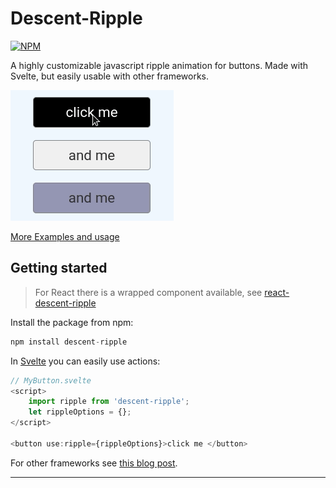 # Descent-Ripple

[![NPM](https://img.shields.io/npm/v/descent-ripple.svg)](https://www.npmjs.com/package/descent-ripple)

A highly customizable javascript ripple animation for buttons. Made with Svelte, but easily usable with other frameworks.

[![Volcano ripple example](https://github.com/micha-lmxt/descent-ripple/blob/master/static/descent-ripple-tripple.gif)](https://gradientdescent.de/descent-ripple/)

[More Examples and usage](https://gradientdescent.de/descent-ripple/)

## Getting started

> For React there is a wrapped component available, see [react-descent-ripple](https://github.com/micha-lmxt/react-descent-ripple)

Install the package from npm:

```javascript
npm install descent-ripple
```

In [Svelte](https://svelte.dev) you can easily use actions:

```javascript
// MyButton.svelte
<script>
    import ripple from 'descent-ripple';
    let rippleOptions = {};
</script>

<button use:ripple={rippleOptions}>click me </button>

```

For other frameworks see [this blog post](https://gradientdescent.de/descent-ripple/).

---
